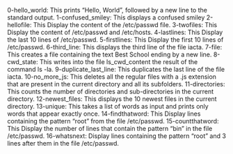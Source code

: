 0-hello_world: This prints “Hello, World”, followed by a new line to the standard output.
1-confused_smiley: This displays a confused smiley
2-hellofile: This Display the content of the /etc/passwd file.
3-twofiles: This Display the content of /etc/passwd and /etc/hosts.
4-lastlines: This Display the last 10 lines of /etc/passwd.
5-firstlines: This Display the first 10 lines of /etc/passwd.
6-third_line: This displays the third line of the file iacta.
7-file: This creates a file containing the text Best School ending by a new line.
8-cwd_state: This writes into the file ls_cwd_content the result of the command ls -la.
9-duplicate_last_line: This duplicates the last line of the file iacta.
10-no_more_js: This deletes all the regular files with a .js extension that are present in the current directory and all its subfolders.
11-directories: This counts the number of directories and sub-directories in the current directory.
12-newest_files: This displays the 10 newest files in the current directory.
13-unique: This takes a list of words as input and prints only words that appear exactly once.
14-findthatword: This Display lines containing the pattern “root” from the file /etc/passwd.
15-countthatword: This Display the number of lines that contain the pattern “bin” in the file /etc/passwd.
16-whatsnext: Display lines containing the pattern “root” and 3 lines after them in the file /etc/passwd.
